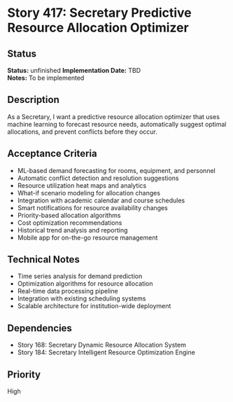 # Story 417: Secretary Predictive Resource Allocation Optimizer

## Status
**Status:** unfinished
**Implementation Date:** TBD  
**Notes:** To be implemented

## Description
As a Secretary, I want a predictive resource allocation optimizer that uses machine learning to forecast resource needs, automatically suggest optimal allocations, and prevent conflicts before they occur.

## Acceptance Criteria
- ML-based demand forecasting for rooms, equipment, and personnel
- Automatic conflict detection and resolution suggestions
- Resource utilization heat maps and analytics
- What-if scenario modeling for allocation changes
- Integration with academic calendar and course schedules
- Smart notifications for resource availability changes
- Priority-based allocation algorithms
- Cost optimization recommendations
- Historical trend analysis and reporting
- Mobile app for on-the-go resource management

## Technical Notes
- Time series analysis for demand prediction
- Optimization algorithms for resource allocation
- Real-time data processing pipeline
- Integration with existing scheduling systems
- Scalable architecture for institution-wide deployment

## Dependencies
- Story 168: Secretary Dynamic Resource Allocation System
- Story 184: Secretary Intelligent Resource Optimization Engine

## Priority
High
